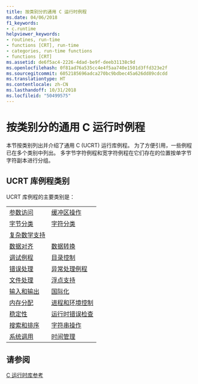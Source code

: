 ```yaml
---
title: 按类别分的通用 C 运行时例程
ms.date: 04/06/2018
f1_keywords:
- c.runtime
helpviewer_keywords:
- routines, run-time
- functions [CRT], run-time
- categories, run-time functions
- functions [CRT]
ms.assetid: de6f5ac4-2226-4dad-be9f-deeb31138c9d
ms.openlocfilehash: 0f81ad76a535cc4e4f5aa740e1501d3ffd323e2f
ms.sourcegitcommit: 6052185696adca270bc9bdbec45a626dd89cdcdd
ms.translationtype: HT
ms.contentlocale: zh-CN
ms.lasthandoff: 10/31/2018
ms.locfileid: "50499575"
---
```

# <a name="universal-c-runtime-routines-by-category"></a>按类别分的通用 C 运行时例程

本节按类别列出并介绍了通用 C (UCRT) 运行库例程。 为了方便引用，一些例程已在多个类别中列出。 多字节字符例程和宽字符例程在它们存在的位置按单字节字符副本进行分组。

## <a name="ucrt-library-routine-categories"></a>UCRT 库例程类别

UCRT 库例程的主要类别是：

|||
|-|-|
|[参数访问](../c-runtime-library/argument-access.md)|[缓冲区操作](../c-runtime-library/buffer-manipulation.md)|
|[字节分类](../c-runtime-library/byte-classification.md)|[字符分类](../c-runtime-library/character-classification.md)|
|[复杂数学支持](../c-runtime-library/complex-math-support.md)||
|[数据对齐](../c-runtime-library/data-alignment.md)|[数据转换](../c-runtime-library/data-conversion.md)|
|[调试例程](../c-runtime-library/debug-routines.md)|[目录控制](../c-runtime-library/directory-control.md)|
|[错误处理](../c-runtime-library/error-handling-crt.md)|[异常处理例程](../c-runtime-library/exception-handling-routines.md)|
|[文件处理](../c-runtime-library/file-handling.md)|[浮点支持](../c-runtime-library/floating-point-support.md)|
|[输入和输出](../c-runtime-library/input-and-output.md)|[国际化](../c-runtime-library/internationalization.md)|
|[内存分配](../c-runtime-library/memory-allocation.md)|[进程和环境控制](../c-runtime-library/process-and-environment-control.md)|
|[稳定性](../c-runtime-library/robustness.md)|[运行时错误检查](../c-runtime-library/run-time-error-checking.md)|
|[搜索和排序](../c-runtime-library/searching-and-sorting.md)|[字符串操作](../c-runtime-library/string-manipulation-crt.md)|
|[系统调用](../c-runtime-library/system-calls.md)|[时间管理](../c-runtime-library/time-management.md)|

## <a name="see-also"></a>请参阅

[C 运行时库参考](../c-runtime-library/c-run-time-library-reference.md)<br/>
